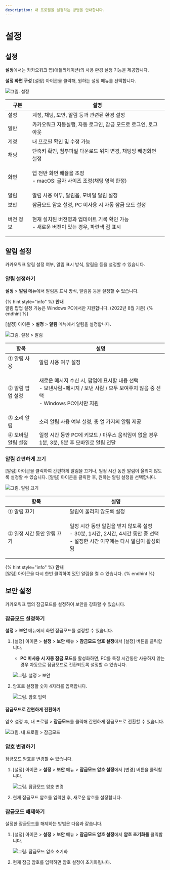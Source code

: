 ```yaml
---
description: 내 프로필을 설정하는 방법을 안내합니다.
---
```


# 설정

## 설정

**설정**에서는 카카오워크 앱(애플리케이션)의 사용 환경 설정 기능을 제공합니다.

**설정 화면 구성** \[설정] 아이콘을 클릭해, 원하는 설정 메뉴를 선택합니다.

![그림. 설정](https://s3-us-west-2.amazonaws.com/secure.notion-static.com/a19221a4-e108-496a-b609-0f63da85f6de/%E1%84%89%E1%85%A5%E1%86%AF%E1%84%8C%E1%85%A5%E1%86%BC.png)

| 구분    | 설명                                                            |
| ----- | ------------------------------------------------------------- |
| 설정    | 계정, 채팅, 보안, 알림 등과 관련된 환경 설정                                   |
| 일반    | 카카오워크 자동실행, 자동 로그인, 잠금 모드로 로그인, 로그아웃                          |
| 계정    | 내 프로필 확인 및 수정 가능                                              |
| 채팅    | 단축키 확인, 첨부파일 다운로드 위치 변경, 채팅방 배경화면 설정                          |
| 화면    | <p>앱 전반 화면 배율을 조정<br>- macOS: 글자 사이즈 조정(채팅 영역 한정)</p>         |
| 알림    | 알림 사용 여부, 알림음, 모바일 알림 설정                                      |
| 보안    | 잠금모드 암호 설정, PC 미사용 시 자동 잠금 모드 설정                              |
| 버전 정보 | <p>현재 설치된 버전명과 업데이트 기록 확인 가능<br>- 새로운 버전이 있는 경우, 파란색 점 표시</p> |

## 알림 설정

카카오워크 알림 설정 여부, 알림 표시 방식, 알림음 등을 설정할 수 있습니다.

### 알림 설정하기

**설정** > **알림** 메뉴에서 알림음 표시 방식, 알림음 등을 설정할 수 있습니다.

{% hint style="info" %}
**안내**\
알림 팝업 설정 기능은 Windows PC에서만 지원합니다. (2022년 8월 기준)
{% endhint %}

[설정] 아이콘 > **설정** > **알림** 메뉴에서 알림을 설정합니다.
    
![그림. 설정 > 알림](https://s3-us-west-2.amazonaws.com/secure.notion-static.com/7beffef0-2819-401f-998a-efbf488fc5f8/%E1%84%89%E1%85%A5%E1%86%AF%E1%84%8C%E1%85%A5%E1%86%BC___%E1%84%8B%E1%85%A1%E1%86%AF%E1%84%85%E1%85%B5%E1%86%B7.png)


| 항목          | 설명                                                                                               |
| ----------- | ------------------------------------------------------------------------------------------------ |
| ⓵ 알림 사용     | 알림 사용 여부 설정                                                                                      |
| ⓶ 알림 팝업 설정  | <p>새로운 메시지 수신 시, 팝업에 표시할 내용 선택<br>- 보낸사람+메시지 / 보낸 사람 / 모두 보여주지 않음 중 선택<br>- Windows PC에서만 지원</p> |
| ⓷ 소리 알림     | 소리 알림 사용 여부 설정, 총 열 가지의 알림 제공                                                                    |
| ⓸ 모바일 알림 설정 | 일정 시간 동안 PC에 키보드 / 마우스 움직임이 없을 경우 1분, 3분, 5분 후 모바일로 알림 전달                                        |

### 알림 간편하게 끄기

\[알림] 아이콘을 클릭하여 간편하게 알림을 끄거나, 일정 시간 동안 알림이 울리지 않도록 설정할 수 있습니다. \[알림] 아이콘을 클릭한 후, 원하는 알림 설정을 선택합니다.

![그림. 알림 끄기](https://s3-us-west-2.amazonaws.com/secure.notion-static.com/87b93cbc-9ba7-4737-976e-6f8dc59cbf20/%E1%84%8B%E1%85%A1%E1%86%AF%E1%84%85%E1%85%A1%E1%86%B7\_%E1%84%81%E1%85%B3%E1%84%80%E1%85%B5.png)

| 항목               | 설명                                                                                         |
| ---------------- | ------------------------------------------------------------------------------------------ |
| ⓵ 알림 끄기          | 알림이 울리지 않도록 설정                                                                             |
| ⓶ 일정 시간 동안 알림 끄기 | <p>일정 시간 동안 알림을 받지 않도록 설정<br>- 30분, 1시간, 2시간, 4시간 동안 중 선택<br>- 설정한 시간 이후에는 다시 알림이 활성화됨</p> |

{% hint style="info" %}
**안내**\
\[알림] 아이콘을 다시 한번 클릭하여 껐던 알림을 켤 수 있습니다.
{% endhint %}

## 보안 설정

카카오워크 앱의 잠금모드를 설정하여 보안을 강화할 수 있습니다.

### 잠금모드 설정하기

**설정** > **보안** 메뉴에서 화면 잠금모드를 설정할 수 있습니다.

1.  \[설정] 아이콘 > **설정** > **보안** 메뉴 > **잠금모드 암호 설정**에서 \[설정] 버튼을 클릭합니다.

    * **PC 미사용 시 자동 잠금 모드**를 활성화하면, PC를 특정 시간동안 사용하지 않는 경우 자동으로 잠금모드로 전환되도록 설정할 수 있습니다.

    ![그림. 설정 > 보안](https://s3-us-west-2.amazonaws.com/secure.notion-static.com/b7932af9-ccb7-4c25-8b9c-20ff762e4640/%E1%84%89%E1%85%A5%E1%86%AF%E1%84%8C%E1%85%A5%E1%86%BC\_\_\_%E1%84%87%E1%85%A9%E1%84%8B%E1%85%A1%E1%86%AB.png)
2.  암호로 설정할 숫자 4자리를 입력합니다.

    ![그림. 암호 입력](https://s3-us-west-2.amazonaws.com/secure.notion-static.com/aafcb590-3be4-4c56-bfdd-a5af56206c3b/%E1%84%8B%E1%85%A1%E1%86%B7%E1%84%92%E1%85%A9\_%E1%84%8B%E1%85%B5%E1%86%B8%E1%84%85%E1%85%A7%E1%86%A8.png)

#### 잠금모드로 간편하게 전환**하기**

암호 설정 후, 내 프로필 > **잠금모드**를 클릭해 간편하게 잠금모드로 전환할 수 있습니다.

![그림. 내 프로필 > 잠금모드](https://s3-us-west-2.amazonaws.com/secure.notion-static.com/b1c964c2-a749-4dd1-8c35-47ebe3d39402/%E1%84%82%E1%85%A2\_%E1%84%91%E1%85%B3%E1%84%85%E1%85%A9%E1%84%91%E1%85%B5%E1%86%AF\_\_\_%E1%84%8C%E1%85%A1%E1%86%B7%E1%84%80%E1%85%B3%E1%86%B7%E1%84%86%E1%85%A9%E1%84%83%E1%85%B3.png)

### 암호 변경하기

잠금모드 암호를 변경할 수 있습니다.

1.  \[설정] 아이콘 > **설정** > **보안** 메뉴 > **잠금모드 암호 설정**에서 \[변경] 버튼을 클릭합니다.

    ![그림. 잠금모드 암호 변경](https://s3-us-west-2.amazonaws.com/secure.notion-static.com/abca0776-0420-42cf-904e-b2afda0d8116/%E1%84%8C%E1%85%A1%E1%86%B7%E1%84%80%E1%85%B3%E1%86%B7%E1%84%86%E1%85%A9%E1%84%83%E1%85%B3\_%E1%84%8B%E1%85%A1%E1%86%B7%E1%84%92%E1%85%A9\_%E1%84%87%E1%85%A7%E1%86%AB%E1%84%80%E1%85%A7%E1%86%BC.png)
2. 현재 잠금모드 암호를 입력한 후, 새로운 암호를 설정합니다.

### 잠금모드 해제하기

설정한 잠금모드를 해제하는 방법은 다음과 같습니다.

1.  \[설정] 아이콘 > **설정** > **보안** 메뉴 > **잠금모드 암호 설정**에서 **암호 초기화를** 클릭합니다.

    ![그림. 잠금모드 암호 초기화](https://s3-us-west-2.amazonaws.com/secure.notion-static.com/594a976d-9249-4c2c-a388-787a96903e68/%E1%84%8C%E1%85%A1%E1%86%B7%E1%84%80%E1%85%B3%E1%86%B7%E1%84%86%E1%85%A9%E1%84%83%E1%85%B3\_%E1%84%8B%E1%85%A1%E1%86%B7%E1%84%92%E1%85%A9\_%E1%84%8E%E1%85%A9%E1%84%80%E1%85%B5%E1%84%92%E1%85%AA.png)
2. 현재 잠금 암호를 입력하면 암호 설정이 초기화됩니다.
